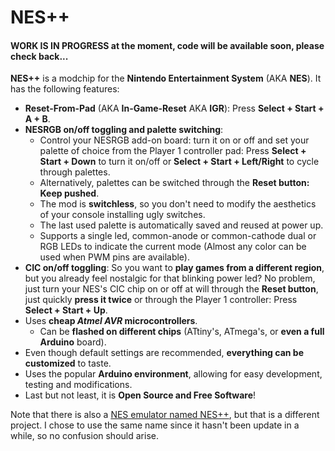 # NES++

#### WORK IS IN PROGRESS at the moment, code will be available soon, please check back...

**NES++** is a modchip for the **Nintendo Entertainment System** (AKA **NES**). It has the following features:

- **Reset-From-Pad** (AKA **In-Game-Reset** AKA **IGR**): Press **Select + Start + A + B**.
- **NESRGB on/off toggling and palette switching**:
  - Control your NESRGB add-on board: turn it on or off and set your palette of choice from the Player 1 controller pad: Press **Select + Start + Down** to turn it on/off or **Select + Start + Left/Right** to cycle through palettes.
  - Alternatively, palettes can be switched through the **Reset button: Keep pushed**.
  - The mod is **switchless**, so you don't need to modify the aesthetics of your console installing ugly switches.
  - The last used palette is automatically saved and reused at power up.
  - Supports a single led, common-anode or common-cathode dual or RGB LEDs to indicate the current mode (Almost any color can be used when PWM pins are available).
- **CIC on/off toggling**: So you want to **play games from a different region**, but you already feel nostalgic for that blinking power led? No problem, just turn your NES's CIC chip on or off at will through the **Reset button**, just quickly **press it twice** or through the Player 1 controller: Press **Select + Start + Up**.
- Uses **cheap *Atmel AVR* microcontrollers**.
  - Can be **flashed on different chips** (ATtiny's, ATmega's, or **even a full Arduino** board).
- Even though default settings are recommended, **everything can be customized** to taste.
- Uses the popular **Arduino environment**, allowing for easy development, testing and modifications.
- Last but not least, it is **Open Source and Free Software**!

Note that there is also a [NES emulator named NES++](https://sourceforge.net/projects/nespp/), but that is a different project. I chose to use the same name since it hasn't been update in a while, so no confusion should arise.
